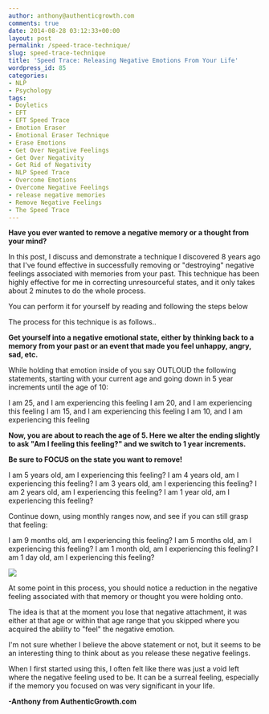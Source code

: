 ```yaml
---
author: anthony@authenticgrowth.com
comments: true
date: 2014-08-28 03:12:33+00:00
layout: post
permalink: /speed-trace-technique/
slug: speed-trace-technique
title: 'Speed Trace: Releasing Negative Emotions From Your Life'
wordpress_id: 85
categories:
- NLP
- Psychology
tags:
- Doyletics
- EFT
- EFT Speed Trace
- Emotion Eraser
- Emotional Eraser Technique
- Erase Emotions
- Get Over Negative Feelings
- Get Over Negativity
- Get Rid of Negativity
- NLP Speed Trace
- Overcome Emotions
- Overcome Negative Feelings
- release negative memories
- Remove Negative Feelings
- The Speed Trace
---
```


**Have you ever wanted to remove a negative memory or a thought from your mind?**

In this post, I discuss and demonstrate a technique I discovered 8 years ago that I've found effective in successfully removing or "destroying" negative feelings associated with memories from your past. This technique has been highly effective for me in correcting unresourceful states, and it only takes about 2 minutes to do the whole process.

You can perform it for yourself by reading and following the steps below

The process for this technique is as follows..<!-- more -->

**Get yourself into a negative emotional state, either by thinking back to a memory from your past or an event that made you feel unhappy, angry, sad, etc.**

While holding that emotion inside of you say OUTLOUD the following statements, starting with your current age and going down in 5 year increments until the age of 10:

I am 25, and I am experiencing this feeling
I am 20, and I am experiencing this feeling
I am 15, and I am experiencing this feeling
I am 10, and I am experiencing this feeling

**Now, you are about to reach the age of 5. Here we alter the ending slightly to ask "Am I feeling this feeling?" and we switch to 1 year increments.**

**Be sure to FOCUS on the state you want to remove!**

I am 5 years old, am I experiencing this feeling?
I am 4 years old, am I experiencing this feeling?
I am 3 years old, am I experiencing this feeling?
I am 2 years old, am I experiencing this feeling?
I am 1 year old, am I experiencing this feeling?

Continue down, using monthly ranges now, and see if you can still grasp that feeling:

I am 9 months old, am I experiencing this feeling?
I am 5 months old, am I experiencing this feeling?
I am 1 month old, am I experiencing this feeling?
I am 1 day old, am I experiencing this feeling?

![](http://www.authenticgrowth.com/wp-content/uploads/2014/08/baby-1767955_1280-1.jpg)

At some point in this process, you should notice a reduction in the negative feeling associated with that memory or thought you were holding onto.

The idea is that at the moment you lose that negative attachment, it was either at that age or within that age range that you skipped where you acquired the ability to "feel" the negative emotion.

I'm not sure whether I believe the above statement or not, but it seems to be an interesting thing to think about as you release these negative feelings.

When I first started using this, I often felt like there was just a void left where the negative feeling used to be. It can be a surreal feeling, especially if the memory you focused on was very significant in your life.

**-Anthony from AuthenticGrowth.com**
